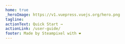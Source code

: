 ```yaml
---
home: true
_heroImage: https://v1.vuepress.vuejs.org/hero.png
tagline:
actionText: Quick Start →
actionLink: /user-guide/
footer: Made by Steampixel with ❤️
---
```

